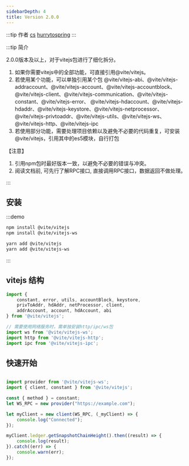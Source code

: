 ```yaml
---
sidebarDepth: 4
title: Version 2.0.0
---
```


:::tip 作者
[cs](https://github.com/lovelycs)
[hurrytospring](https://github.com/hurrytospring)
:::

:::tip 简介

2.0.0版本及以上，对于vitejs包进行了细化拆分。

1. 如果你需要vitejs中的全部功能，可直接引用@vite/vitejs。
2. 若使用某个功能，可以单独引用某个包
@vite/vitejs-abi、@vite/vitejs-addraccount、@vite/vitejs-account、@vite/vitejs-accountblock、
@vite/vitejs-client、@vite/vitejs-communication、@vite/vitejs-constant、@vite/vitejs-error、
@vite/vitejs-hdaccount、@vite/vitejs-hdaddr、@vite/vitejs-keystore、@vite/vitejs-netprocessor、
@vite/vitejs-privtoaddr、@vite/vitejs-utils、@vite/vitejs-ws、@vite/vitejs-http、@vite/vitejs-ipc
3. 若使用部分功能，需要处理项目依赖以及避免不必要的代码重复，可安装@vite/vitejs，引用其中的es5模块，自行打包

【注意】
1. 引用npm包时最好版本一致，以避免不必要的错误与冲突。
2. 阅读文档前, 可先行了解RPC接口, 直接调用RPC接口，数据返回不做处理。

:::

## 安装

:::demo

```bash tab:npm
npm install @vite/vitejs
npm install @vite/vitejs-ws
```

```bash tab:yarn
yarn add @vite/vitejs
yarn add @vite/vitejs-ws
```

:::

## vitejs 结构

```javascript 引入
import {
    constant, error, utils, accountBlock, keystore, 
    privToAddr, hdAddr, netProcessor, client, 
    addrAccount, account, hdAccount, abi
} from '@vite/vitejs';

// 需要使用网络服务时，需单独安装http/ipc/ws包
import ws from '@vite/vitejs-ws';
import http from '@vite/vitejs-http';
import ipc from '@vite/vitejs-ipc';
```

## 快速开始  

```javascript

import provider from '@vite/vitejs-ws';
import { client, constant } from '@vite/vitejs';

const { method } = constant;
let WS_RPC = new provider("https://example.com");

let myClient = new client(WS_RPC, (_myClient) => {
    console.log("Connected");
});

myClient.ledger.getSnapshotChainHeight().then((result) => {
    console.log(result);
}).catch((err) => {
    console.warn(err);
});

```
